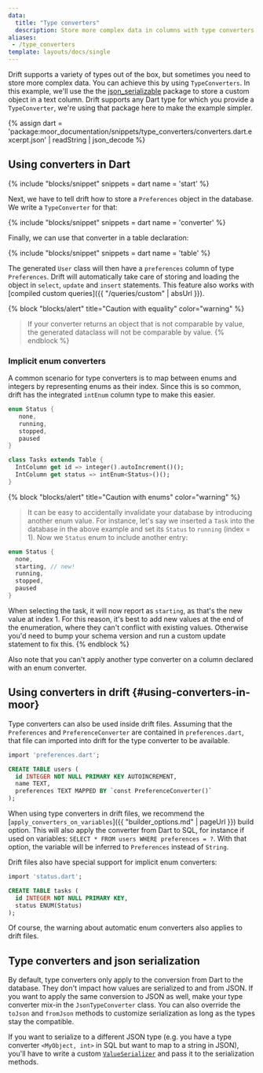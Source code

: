 ```yaml
---
data:
  title: "Type converters"
  description: Store more complex data in columns with type converters
aliases:
 - /type_converters
template: layouts/docs/single
---
```


Drift supports a variety of types out of the box, but sometimes you need to store more complex data.
You can achieve this by using `TypeConverters`. In this example, we'll use the the
[json_serializable](https://pub.dev/packages/json_annotation) package to store a custom object in a
text column. Drift supports any Dart type for which you provide a `TypeConverter`, we're using that
package here to make the example simpler.

{% assign dart = 'package:moor_documentation/snippets/type_converters/converters.dart.excerpt.json' | readString | json_decode %}

## Using converters in Dart

{% include "blocks/snippet" snippets = dart name = 'start' %}

Next, we have to tell drift how to store a `Preferences` object in the database. We write
a `TypeConverter` for that:

{% include "blocks/snippet" snippets = dart name = 'converter' %}

Finally, we can use that converter in a table declaration:

{% include "blocks/snippet" snippets = dart name = 'table' %}

The generated `User` class will then have a `preferences` column of type 
`Preferences`. Drift will automatically take care of storing and loading
the object in `select`, `update` and `insert` statements. This feature
also works with [compiled custom queries]({{ "/queries/custom" | absUrl }}).

{% block "blocks/alert" title="Caution with equality" color="warning" %}
> If your converter returns an object that is not comparable by value, the generated dataclass will not
  be comparable by value.
{% endblock %}

### Implicit enum converters

A common scenario for type converters is to map between enums and integers by representing enums
as their index. Since this is so common, drift has the integrated `intEnum` column type to make this
easier.

```dart
enum Status { 
   none, 
   running, 
   stopped, 
   paused 
}

class Tasks extends Table {
  IntColumn get id => integer().autoIncrement()();
  IntColumn get status => intEnum<Status>()();
}
```

{% block "blocks/alert" title="Caution with enums" color="warning" %}
> It can be easy to accidentally invalidate your database by introducing another enum value.
  For instance, let's say we inserted a `Task` into the database in the above example and set its
  `Status` to `running` (index = 1).
  Now we `Status` enum to include another entry:
  ```dart
  enum Status { 
    none, 
    starting, // new!
    running, 
    stopped, 
    paused 
  }
  ```
  When selecting the task, it will now report as `starting`, as that's the new value at index 1.
  For this reason, it's best to add new values at the end of the enumeration, where they can't conflict
  with existing values. Otherwise you'd need to bump your schema version and run a custom update statement
  to fix this.
{% endblock %}

Also note that you can't apply another type converter on a column declared with an enum converter.

## Using converters in drift {#using-converters-in-moor}

Type converters can also be used inside drift files.
Assuming that the `Preferences` and `PreferenceConverter` are contained in
`preferences.dart`, that file can imported into drift for the type converter to
be available.

```sql
import 'preferences.dart';

CREATE TABLE users (
  id INTEGER NOT NULL PRIMARY KEY AUTOINCREMENT,
  name TEXT,
  preferences TEXT MAPPED BY `const PreferenceConverter()`
);
```

When using type converters in drift files, we recommend the [`apply_converters_on_variables`]({{ "builder_options.md" | pageUrl }})
build option. This will also apply the converter from Dart to SQL, for instance if used on variables: `SELECT * FROM users WHERE preferences = ?`.
With that option, the variable will be inferred to `Preferences` instead of `String`.

Drift files also have special support for implicit enum converters:

```sql
import 'status.dart';

CREATE TABLE tasks (
  id INTEGER NOT NULL PRIMARY KEY,
  status ENUM(Status)
);
```

Of course, the warning about automatic enum converters also applies to drift files.

## Type converters and json serialization

By default, type converters only apply to the conversion from Dart to the database. They don't impact how
values are serialized to and from JSON.
If you want to apply the same conversion to JSON as well, make your type converter mix-in the
`JsonTypeConverter` class.
You can also override the `toJson` and `fromJson` methods to customize serialization as long as the types
stay the compatible.

If you want to serialize to a different JSON type (e.g. you have a type converter `<MyObject, int>` in SQL but
want to map to a string in JSON), you'll have to write a custom [`ValueSerializer`](https://drift.simonbinder.eu/api/drift/valueserializer-class)
and pass it to the serialization methods.
